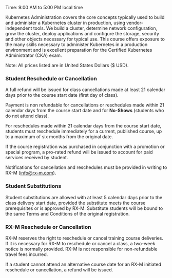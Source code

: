 Time: 9:00 AM to 5:00 PM local time

Kubernetes Administration covers the core concepts typically used to build and administer a Kubernetes cluster in production, using vendor-independent tools. We build a cluster, determine network configuration, grow the cluster, deploy applications and configure the storage, security and other objects necessary for typical use. This course offers exposure to the many skills necessary to administer Kubernetes in a production environment and is excellent preparation for the Certified Kubernetes Administrator (CKA) exam.

Note: All prices listed are in United States Dollars ($ USD).


### Student Reschedule or Cancellation

A full refund will be issued for class cancellations made at least 21 calendar days prior to the course start date (first day of class).

Payment is non refundable for cancellations or reschedules made within 21 calendar days from the course start date and for **No-Shows** (students who do not attend class).

For reschedules made within 21 calendar days from the course start date, students must reschedule immediately for a current, published course, up to a maximum of six months from the original date.

If the course registration was purchased in conjunction with a promotion or special program, a pro-rated refund will be issued to account for paid services received by student.

Notifications for cancellation and reschedules must be provided in writing to RX-M ([info@rx-m.com](mailto:info@rx-m.com)).


### Student Substitutions

Student substitutions are allowed with at least 5 calendar days prior to the class delivery start date, provided the substitute meets the course prerequisites or is approved by RX-M. Substitute students will be bound to the same Terms and Conditions of the original registration.


### RX-M Reschedule or Cancellation

RX-M reserves the right to reschedule or cancel training course deliveries.  If it is necessary for RX-M to reschedule or cancel a class, a two-week notice is normally provided. RX-M is not responsible for non-refundable travel fees incurred.

If a student cannot attend an alternative course date for an RX-M initiated reschedule or cancellation, a refund will be issued.
